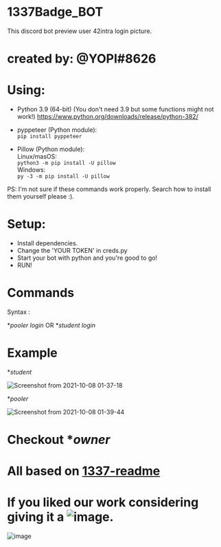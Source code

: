 # 1337Badge_BOT
This discord bot preview user 42intra login picture.
# created by: @YOPI#8626

# Using:
- Python 3.9 (64-bit) (You don't need 3.9 but some functions might not work!)
https://www.python.org/downloads/release/python-382/

- pyppeteer (Python module):<br />
`pip install pyppeteer`
- Pillow (Python module):<br />
Linux/masOS:<br />
`python3 -m pip install -U pillow`<br />
Windows:<br />
`py -3 -m pip install -U pillow`

PS: I'm not sure if these commands work properly. Search how to install them yourself please :).

# Setup:
- Install dependencies.
- Change the 'YOUR TOKEN' in creds.py
- Start your bot with python and you're good to go!
- RUN!
# Commands

Syntax : 

**pooler login*
OR
**student login*

# Example

**student*

![Screenshot from 2021-10-08 01-37-18](https://user-images.githubusercontent.com/49567393/136480513-35fcaaf9-f158-4f93-84af-ff967f10e586.png)


**pooler*

![Screenshot from 2021-10-08 01-39-44](https://user-images.githubusercontent.com/49567393/136480622-d9987594-118c-4bd1-8b64-b2b18578ea7a.png)

# Checkout **owner*

# All based on [1337-readme](https://1337-readme.vercel.app/)

# If you liked our work considering giving it a ![image](https://user-images.githubusercontent.com/49567393/134269471-c8a59e6e-b148-48d6-a9a2-d2e35a6f9bf1.png).
![image](https://user-images.githubusercontent.com/49567393/134269837-da35528d-9112-4542-ac3e-ac485df58ad6.png)
